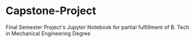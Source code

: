 # Capstone-Project
Final Semester Project's Jupyter Notebook for partial fulfillment of B. Tech in Mechanical Engineering Degree
